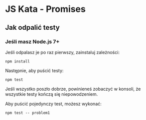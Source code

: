 # JS Kata - Promises

## Jak odpalić testy

### Jeśli masz Node.js 7+

Jeśli odpalasz je po raz pierwszy, zainstaluj zależności:

```
npm install
```

Następnie, aby puścić testy:

```
npm test
````

Jeśli wszystko poszło dobrze, powinieneś zobaczyć w konsoli, że wszystkie testy kończą się niepowodzeniem.

Aby puścić pojedynczy test, możesz wykonać:

```
npm test -- problem1
```
